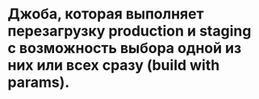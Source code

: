# Джоба, которая выполняет перезагрузку production и staging с возможность выбора одной из них или всех сразу (build with params). 
